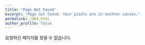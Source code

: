 ```yaml
---
title: "Page Not Found"
excerpt: "Page not found. Your pixels are in another canvas."
permalink: /404.html
author_profile: false
---
```


요청하신 페이지를 찾을 수 없습니다.

<script>
  var GOOG_FIXURL_LANG = 'en';
  var GOOG_FIXURL_SITE = 'https://jeonhl7579.github.io'
</script>
<script src="https://linkhelp.clients.google.com/tbproxy/lh/wm/fixurl.js">
</script>
